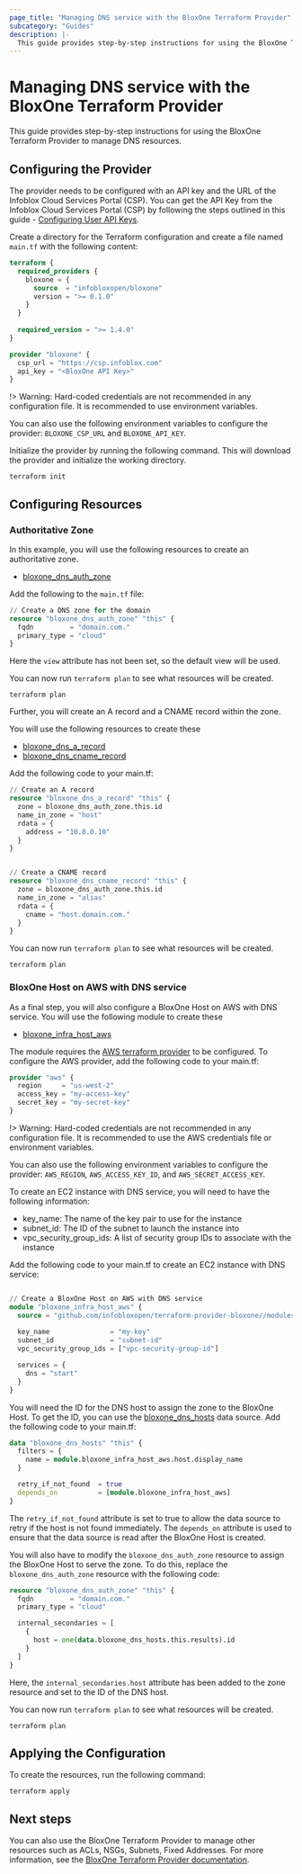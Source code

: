 ```yaml
---
page_title: "Managing DNS service with the BloxOne Terraform Provider"
subcategory: "Guides"
description: |-
  This guide provides step-by-step instructions for using the BloxOne Terraform Provider to manage DNS resources.
---
```


# Managing DNS service with the BloxOne Terraform Provider

This guide provides step-by-step instructions for using the BloxOne Terraform Provider to manage DNS resources.

## Configuring the Provider

The provider needs to be configured with an API key and the URL of the Infoblox Cloud Services Portal (CSP). You can get the API Key from the Infoblox Cloud Services Portal (CSP) by following the steps outlined in this guide - [Configuring User API Keys](https://docs.infoblox.com/space/BloxOneCloud/35430405/Configuring+User+API+Keys).

Create a directory for the Terraform configuration and create a file named `main.tf` with the following content:

````terraform
terraform {
  required_providers {
    bloxone = {
      source  = "infobloxopen/bloxone"
      version = ">= 0.1.0"
    }
  }
  
  required_version = ">= 1.4.0"
}

provider "bloxone" {
  csp_url = "https://csp.infoblox.com"
  api_key = "<BloxOne API Key>"
}
````

!> Warning: Hard-coded credentials are not recommended in any configuration file. It is recommended to use environment variables.

You can also use the following environment variables to configure the provider:
`BLOXONE_CSP_URL` and `BLOXONE_API_KEY`.

Initialize the provider by running the following command. This will download the provider and initialize the working directory.

```shell
terraform init
```

## Configuring Resources

### Authoritative Zone


In this example, you will use the following resources to create an authoritative zone.

- [bloxone_dns_auth_zone](https://registry.terraform.io/providers/infobloxopen/bloxone/latest/docs/resources/dns_auth_zone)

Add the following to the `main.tf` file:

````terraform
// Create a DNS zone for the domain
resource "bloxone_dns_auth_zone" "this" {
  fqdn         = "domain.com."
  primary_type = "cloud"
}

````

Here the `view` attribute has not been set, so the default view will be used.

You can now run `terraform plan` to see what resources will be created.

```shell
terraform plan
```

Further, you will create an A record and a CNAME record within the zone.

You will use the following resources to create these
- [bloxone_dns_a_record](https://registry.terraform.io/providers/infobloxopen/bloxone/latest/docs/resources/dns_a_record)
- [bloxone_dns_cname_record](https://registry.terraform.io/providers/infobloxopen/bloxone/latest/docs/resources/dns_cname_record)

Add the following code to your main.tf:

````terraform
// Create an A record
resource "bloxone_dns_a_record" "this" {
  zone = bloxone_dns_auth_zone.this.id
  name_in_zone = "host"
  rdata = {
    address = "10.0.0.10"
  }
}


// Create a CNAME record
resource "bloxone_dns_cname_record" "this" {
  zone = bloxone_dns_auth_zone.this.id
  name_in_zone = "alias"
  rdata = {
    cname = "host.domain.com."
  }
}
````

You can now run `terraform plan` to see what resources will be created.

```shell
terraform plan
```

### BloxOne Host on AWS with DNS service

As a final step, you will also configure a BloxOne Host on AWS with DNS service. 
You will use the following module to create these
- [bloxone_infra_host_aws](https://github.com/infobloxopen/terraform-provider-bloxone/tree/master/modules/bloxone_infra_host_aws)

The module requires the [AWS terraform provider](https://registry.terraform.io/providers/hashicorp/aws/latest) to be configured.
To configure the AWS provider, add the following code to your main.tf:

````terraform
provider "aws" {
  region     = "us-west-2"
  access_key = "my-access-key"
  secret_key = "my-secret-key"
}
```` 

!> Warning: Hard-coded credentials are not recommended in any configuration file. It is recommended to use the AWS credentials file or environment variables. 

You can also use the following environment variables to configure the provider:
`AWS_REGION`, `AWS_ACCESS_KEY_ID`, and `AWS_SECRET_ACCESS_KEY`.

To create an EC2 instance with DNS service, you will need to have the following information:
- key_name: The name of the key pair to use for the instance
- subnet_id: The ID of the subnet to launch the instance into
- vpc_security_group_ids: A list of security group IDs to associate with the instance

Add the following code to your main.tf to create an EC2 instance with DNS service:

````terraform

// Create a BloxOne Host on AWS with DNS service
module "bloxone_infra_host_aws" {
  source = "github.com/infobloxopen/terraform-provider-bloxone//modules/bloxone_infra_host_aws"
  
  key_name               = "my-key"
  subnet_id              = "subnet-id"
  vpc_security_group_ids = ["vpc-security-group-id"]

  services = {
    dns = "start"
  }
}
````

You will need the ID for the DNS host to assign the zone to the BloxOne Host. 
To get the ID, you can use the [bloxone_dns_hosts](https://registry.terraform.io/providers/infobloxopen/bloxone/latest/docs/data-sources/dns_hosts) data source. 
Add the following code to your main.tf:

````terraform
data "bloxone_dns_hosts" "this" {
  filters = {
    name = module.bloxone_infra_host_aws.host.display_name
  }

  retry_if_not_found  = true
  depends_on          = [module.bloxone_infra_host_aws]
}
````
The `retry_if_not_found` attribute is set to true to allow the data source to retry if the host is not found immediately. The `depends_on` attribute is used to ensure that the data source is read after the BloxOne Host is created.


You will also have to modify the `bloxone_dns_auth_zone` resource to assign the BloxOne Host to serve the zone. To do this, replace the `bloxone_dns_auth_zone` resource with the following code:

````terraform
resource "bloxone_dns_auth_zone" "this" {
  fqdn         = "domain.com."
  primary_type = "cloud"

  internal_secondaries = [
    {
      host = one(data.bloxone_dns_hosts.this.results).id
    }
  ]
}
````

Here, the `internal_secondaries.host` attribute has been added to the zone resource and set to the ID of the DNS host.

You can now run `terraform plan` to see what resources will be created.

```shell
terraform plan
```

## Applying the Configuration

To create the resources, run the following command:

```shell
terraform apply
```

## Next steps

You can also use the BloxOne Terraform Provider to manage other resources such as ACLs, NSGs, Subnets, Fixed Addresses. For more information, see the [BloxOne Terraform Provider documentation](https://registry.terraform.io/providers/infobloxopen/bloxone/latest/docs).
